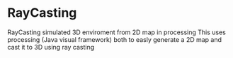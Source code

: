 # RayCasting
RayCasting simulated 3D enviroment from 2D map in processing
This uses processing (Java visual framework) both to easly generate a 2D map and cast it to 3D using ray casting 
